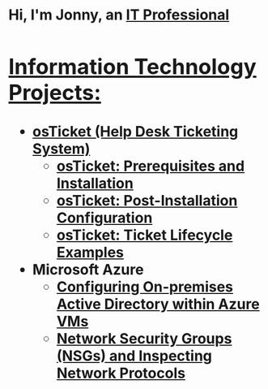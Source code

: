 <h1>Hi, I'm Jonny, an <a href="www.linkedin.com/in/jonathan-zazueta-5132aa285">IT Professional

<h2> Information Technology Projects:</h2>

- <b>osTicket (Help Desk Ticketing System)</b>
  - [osTicket: Prerequisites and Installation](https://github.com/jonnyzazueta/osticket-prereqs)
  - [osTicket: Post-Installation Configuration](https://github.com/jonnyzazueta/post-install-config)
  - [osTicket: Ticket Lifecycle Examples](https://github.com/jonnyzazueta/ticket-lifecycle)
- <b>Microsoft Azure</b>
  - [Configuring On-premises Active Directory within Azure VMs](https://github.com/jonnyzazueta/configure-ad)
  - [Network Security Groups (NSGs) and Inspecting Network Protocols](https://github.com/jonnyzazueta/azure-network-protocols)
